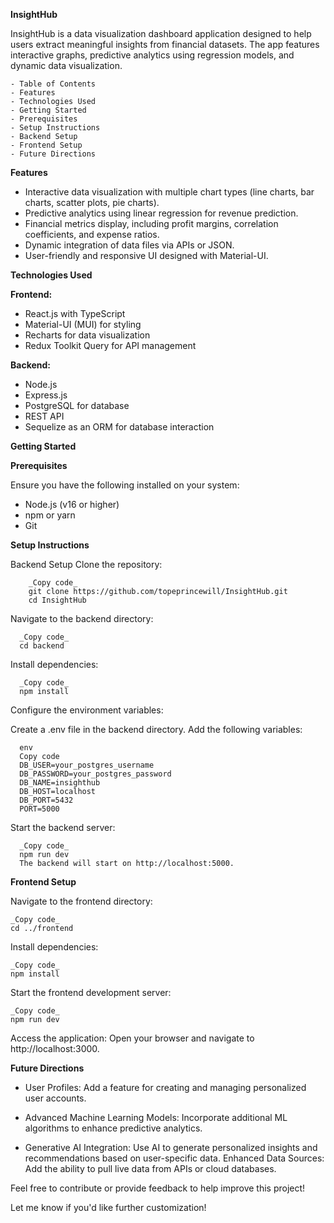 **InsightHub**

InsightHub is a data visualization dashboard application designed to help users extract meaningful insights from financial datasets. The app features interactive graphs, 
predictive analytics using regression models, and dynamic data visualization.

    - Table of Contents
    - Features
    - Technologies Used
    - Getting Started
    - Prerequisites
    - Setup Instructions
    - Backend Setup
    - Frontend Setup
    - Future Directions
    
**Features**
- Interactive data visualization with multiple chart types (line charts, bar charts, scatter plots, pie charts).
- Predictive analytics using linear regression for revenue prediction.
- Financial metrics display, including profit margins, correlation coefficients, and expense ratios.
- Dynamic integration of data files via APIs or JSON.
- User-friendly and responsive UI designed with Material-UI.
  
**Technologies Used**

**Frontend:**
- React.js with TypeScript
- Material-UI (MUI) for styling
- Recharts for data visualization
- Redux Toolkit Query for API management
  
**Backend:**
- Node.js
- Express.js
- PostgreSQL for database
- REST API
- Sequelize as an ORM for database interaction
  
**Getting Started**

**Prerequisites**

Ensure you have the following installed on your system:

- Node.js (v16 or higher)
- npm or yarn
- Git
  
**Setup Instructions**

Backend Setup
Clone the repository:

        _Copy code_
        git clone https://github.com/topeprincewill/InsightHub.git
        cd InsightHub
Navigate to the backend directory:

      _Copy code_
      cd backend
  
Install dependencies:
  
      _Copy code_
      npm install
  
Configure the environment variables:

Create a .env file in the backend directory.
Add the following variables:

      env
      Copy code
      DB_USER=your_postgres_username
      DB_PASSWORD=your_postgres_password
      DB_NAME=insighthub
      DB_HOST=localhost
      DB_PORT=5432
      PORT=5000

Start the backend server:

      _Copy code_
      npm run dev
      The backend will start on http://localhost:5000.

**Frontend Setup**

Navigate to the frontend directory:


    _Copy code_
    cd ../frontend
Install dependencies:

    _Copy code_
    npm install
    
Start the frontend development server:

    _Copy code_
    npm run dev
    
Access the application: Open your browser and navigate to http://localhost:3000.

**Future Directions**

- User Profiles: Add a feature for creating and managing personalized user accounts.
  
- Advanced Machine Learning Models: Incorporate additional ML algorithms to enhance predictive analytics.
  
- Generative AI Integration: Use AI to generate personalized insights and recommendations based on user-specific data.
  Enhanced Data Sources: Add the ability to pull live data from APIs or cloud databases.

Feel free to contribute or provide feedback to help improve this project!

Let me know if you'd like further customization!
